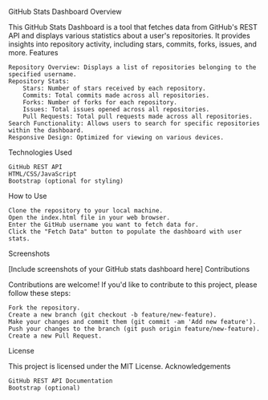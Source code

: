 GitHub Stats Dashboard
Overview

This GitHub Stats Dashboard is a tool that fetches data from GitHub's REST API and displays various statistics about a user's repositories. It provides insights into repository activity, including stars, commits, forks, issues, and more.
Features

    Repository Overview: Displays a list of repositories belonging to the specified username.
    Repository Stats:
        Stars: Number of stars received by each repository.
        Commits: Total commits made across all repositories.
        Forks: Number of forks for each repository.
        Issues: Total issues opened across all repositories.
        Pull Requests: Total pull requests made across all repositories.
    Search Functionality: Allows users to search for specific repositories within the dashboard.
    Responsive Design: Optimized for viewing on various devices.

Technologies Used

    GitHub REST API
    HTML/CSS/JavaScript
    Bootstrap (optional for styling)

How to Use

    Clone the repository to your local machine.
    Open the index.html file in your web browser.
    Enter the GitHub username you want to fetch data for.
    Click the "Fetch Data" button to populate the dashboard with user stats.

Screenshots

[Include screenshots of your GitHub stats dashboard here]
Contributions

Contributions are welcome! If you'd like to contribute to this project, please follow these steps:

    Fork the repository.
    Create a new branch (git checkout -b feature/new-feature).
    Make your changes and commit them (git commit -am 'Add new feature').
    Push your changes to the branch (git push origin feature/new-feature).
    Create a new Pull Request.

License

This project is licensed under the MIT License.
Acknowledgements

    GitHub REST API Documentation
    Bootstrap (optional)
